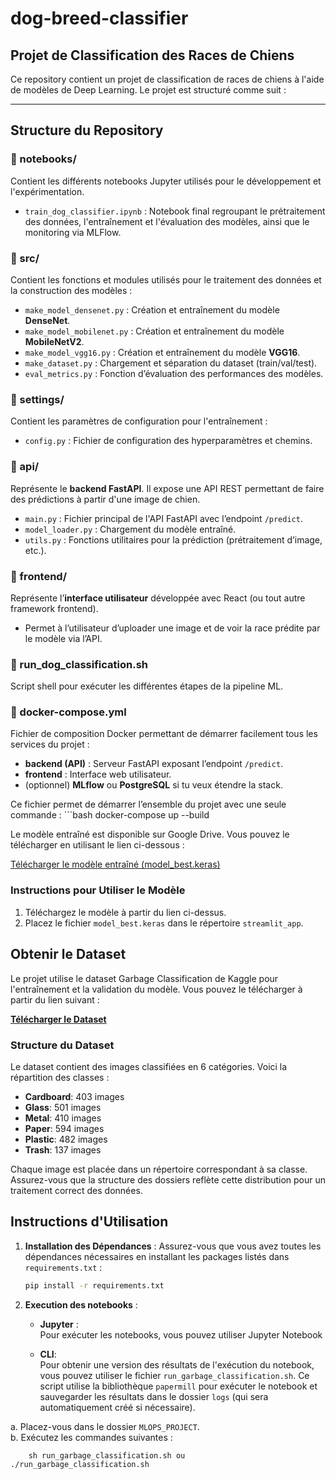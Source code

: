 # dog-breed-classifier

## Projet de Classification des Races de Chiens

Ce repository contient un projet de classification de races de chiens à l'aide de modèles de Deep Learning. Le projet est structuré comme suit :

---

## Structure du Repository

### 📁 notebooks/
Contient les différents notebooks Jupyter utilisés pour le développement et l'expérimentation.
- `train_dog_classifier.ipynb` : Notebook final regroupant le prétraitement des données, l'entraînement et l'évaluation des modèles, ainsi que le monitoring via MLFlow.

### 📁 src/
Contient les fonctions et modules utilisés pour le traitement des données et la construction des modèles :
- `make_model_densenet.py` : Création et entraînement du modèle **DenseNet**.
- `make_model_mobilenet.py` : Création et entraînement du modèle **MobileNetV2**.
- `make_model_vgg16.py` : Création et entraînement du modèle **VGG16**.
- `make_dataset.py` : Chargement et séparation du dataset (train/val/test).
- `eval_metrics.py` : Fonction d’évaluation des performances des modèles.

### 📁 settings/
Contient les paramètres de configuration pour l'entraînement :
- `config.py` : Fichier de configuration des hyperparamètres et chemins.

### 📁 api/
Représente le **backend FastAPI**. Il expose une API REST permettant de faire des prédictions à partir d'une image de chien.
- `main.py` : Fichier principal de l'API FastAPI avec l’endpoint `/predict`.
- `model_loader.py` : Chargement du modèle entraîné.
- `utils.py` : Fonctions utilitaires pour la prédiction (prétraitement d’image, etc.).

### 📁 frontend/
Représente l’**interface utilisateur** développée avec React (ou tout autre framework frontend).
- Permet à l’utilisateur d’uploader une image et de voir la race prédite par le modèle via l’API.

### 📄 run_dog_classification.sh
Script shell pour exécuter les différentes étapes de la pipeline ML.

### 📄 docker-compose.yml
Fichier de composition Docker permettant de démarrer facilement tous les services du projet :
- **backend (API)** : Serveur FastAPI exposant l’endpoint `/predict`.
- **frontend** : Interface web utilisateur.
- (optionnel) **MLflow** ou **PostgreSQL** si tu veux étendre la stack.

Ce fichier permet de démarrer l’ensemble du projet avec une seule commande : ```bash docker-compose up --build


Le modèle entraîné est disponible sur Google Drive. Vous pouvez le télécharger en utilisant le lien ci-dessous :

[Télécharger le modèle entraîné (model_best.keras)](https://drive.google.com/file/d/1IkLReT9dNKQiimy8Vl5Oi9MAz0BNAr2v/view?usp=sharing)

### Instructions pour Utiliser le Modèle

1. Téléchargez le modèle à partir du lien ci-dessus.
2. Placez le fichier `model_best.keras` dans le répertoire `streamlit_app`.

## Obtenir le Dataset

Le projet utilise le dataset Garbage Classification de Kaggle pour l'entraînement et la validation du modèle. Vous pouvez le télécharger à partir du lien suivant :

[**Télécharger le Dataset**](https://www.kaggle.com/datasets/asdasdasasdas/garbage-classification?datasetId=81794&sortBy=voteCount)

### Structure du Dataset

Le dataset contient des images classifiées en 6 catégories. Voici la répartition des classes :

- **Cardboard**: 403 images
- **Glass**: 501 images
- **Metal**: 410 images
- **Paper**: 594 images
- **Plastic**: 482 images
- **Trash**: 137 images

Chaque image est placée dans un répertoire correspondant à sa classe. Assurez-vous que la structure des dossiers reflète cette distribution pour un traitement correct des données.


## Instructions d'Utilisation

1. **Installation des Dépendances** : 
   Assurez-vous que vous avez toutes les dépendances nécessaires en installant les packages listés dans `requirements.txt` :
   ```bash
   pip install -r requirements.txt

2. **Execution des notebooks** : 

   - **Jupyter** :  
   Pour exécuter les notebooks, vous pouvez utiliser Jupyter Notebook

   - **CLI**:  
  Pour obtenir une version des résultats de l'exécution du notebook, vous pouvez utiliser le fichier `run_garbage_classification.sh`. Ce script utilise la bibliothèque `papermill` pour exécuter le notebook et sauvegarder les résultats dans le dossier `logs` (qui sera automatiquement créé si nécessaire).  

  a. Placez-vous dans le dossier `MLOPS_PROJECT`.  
  b. Exécutez les commandes suivantes :


        sh run_garbage_classification.sh ou ./run_garbage_classification.sh
